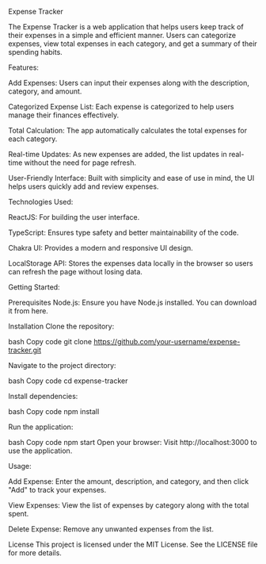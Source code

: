 Expense Tracker

The Expense Tracker is a web application that helps users keep track of their expenses in a simple and efficient manner. Users can categorize expenses, view total expenses in each category, and get a summary of their spending habits.

Features:

Add Expenses: Users can input their expenses along with the description, category, and amount.

Categorized Expense List: Each expense is categorized to help users manage their finances effectively. 

Total Calculation: The app automatically calculates the total expenses for each category.

Real-time Updates: As new expenses are added, the list updates in real-time without the need for page refresh.

User-Friendly Interface: Built with simplicity and ease of use in mind, the UI helps users quickly add and review expenses.

Technologies Used:

ReactJS: For building the user interface.

TypeScript: Ensures type safety and better maintainability of the code.

Chakra UI: Provides a modern and responsive UI design.

LocalStorage API: Stores the expenses data locally in the browser so users can refresh the page without losing data.


Getting Started:

Prerequisites
Node.js: Ensure you have Node.js installed. You can download it from here.


Installation
Clone the repository:

bash
Copy code
git clone https://github.com/your-username/expense-tracker.git


Navigate to the project directory:

bash
Copy code
cd expense-tracker


Install dependencies:

bash
Copy code
npm install


Run the application:

bash
Copy code
npm start
Open your browser: Visit http://localhost:3000 to use the application.

Usage:

Add Expense: Enter the amount, description, and category, and then click "Add" to track your expenses.

View Expenses: View the list of expenses by category along with the total spent.

Delete Expense: Remove any unwanted expenses from the list.


License
This project is licensed under the MIT License. See the LICENSE file for more details.

